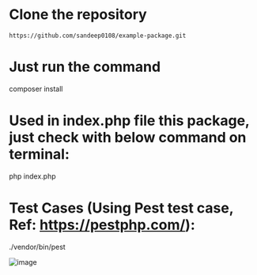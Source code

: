 # Clone the repository
  ```https://github.com/sandeep0108/example-package.git```

# Just run the command
  composer install
  
# Used in index.php file this package, just check with below command on terminal:
  php index.php

# Test Cases (Using Pest test case, Ref: https://pestphp.com/):
  ./vendor/bin/pest

![image](https://github.com/user-attachments/assets/394a2a8b-2f85-46af-a808-81ef826880a7)
